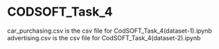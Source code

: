 # CODSOFT_Task_4
car_purchasing.csv is the csv file for CodSOFT_Task_4(dataset-1).ipynb
advertising.csv is the csv file for CodSOFT_Task_4(dataset-2).ipynb
